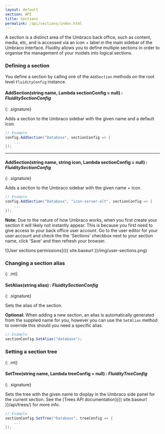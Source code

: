 ```yaml
---
layout: default
section: API
title: Sections
permalink: /api/sections/index.html
---
```


A section is a distinct area of the Umbraco back office, such as content, media, etc, and is accessed via an icon + label in the main sidebar of the Umbraco interface. Fluidity allows you to define multiple sections in order to organise the management of your models into logical sections.

### Defining a section

You define a section by calling one of the `AddSection` methods on the root level `FluidityConfig` instance.

#### AddSection(string name, Lambda sectionConfig = null) *: FluiditySectionConfig*
{: .signature}

Adds a section to the Umbraco sidebar with the given name and a default icon.

````csharp
// Example
config.AddSection("Database", sectionConfig => {
    ...
});
````

---

#### AddSection(string name, string icon,  Lambda sectionConfig = null) *: FluiditySectionConfig*
{: .signature}

Adds a section to the Umbraco sidebar with the given name + icon.

````csharp
// Example
config.AddSection("Database", "icon-server-alt", sectionConfig => {
    ...
});
````

**Note:** Due to the nature of how Umbraco works, when you first create your section it will likely not instantly appear. This is because you first need to give access to your back office user account. Go to the user editor for your user account and check the the 'Sections' checkbox next to your section name, click 'Save' and then refresh your browser.

![User sections permissions]({{ site.baseurl }}/img/user-sections.png) 

### Changing a section alias
{: .mt}

#### SetAlias(string alias) *: FluiditySectionConfig*
{: .signature}

Sets the alias of the section.  

**Optional:** When adding a new section, an alias is automatically generated from the supplied name for you, however you can use the `SetAlias` method to override this should you need a specific alias.

````csharp
// Example
sectionConfig.SetAlias("database");
````

### Setting a section tree
{: .mt}

#### SetTree(string name, Lambda treeConfig = null) *: FluidityTreeConfig*
{: .signature}

Sets the tree with the given name to display in the Umbraco side panel for the current section. See the [Trees API documentation]({{ site.baseurl }}/api/trees/) for more info.

````csharp
// Example
sectionConfig.SetTree("Database", treeConfig => {
    ...
});
````
